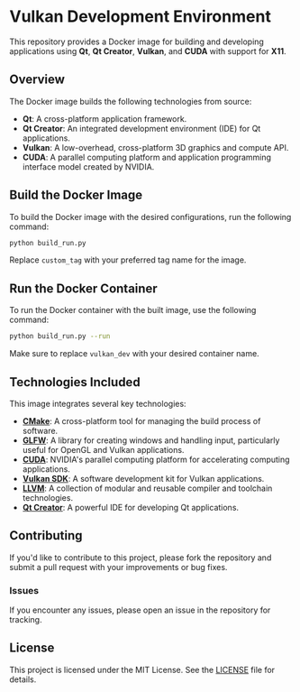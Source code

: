 # Vulkan Development Environment

This repository provides a Docker image for building and developing applications using **Qt**, **Qt Creator**, **Vulkan**, and **CUDA** with support for **X11**.

## Overview

The Docker image builds the following technologies from source:

- **Qt**: A cross-platform application framework.
- **Qt Creator**: An integrated development environment (IDE) for Qt applications.
- **Vulkan**: A low-overhead, cross-platform 3D graphics and compute API.
- **CUDA**: A parallel computing platform and application programming interface model created by NVIDIA.

## Build the Docker Image

To build the Docker image with the desired configurations, run the following command:

```bash
python build_run.py
```

Replace `custom_tag` with your preferred tag name for the image.

## Run the Docker Container

To run the Docker container with the built image, use the following command:

```bash
python build_run.py --run
```

Make sure to replace `vulkan_dev` with your desired container name.

## Technologies Included

This image integrates several key technologies:

- **[CMake](https://github.com/Kitware/CMake)**: A cross-platform tool for managing the build process of software.
- **[GLFW](https://github.com/glfw/glfw)**: A library for creating windows and handling input, particularly useful for OpenGL and Vulkan applications.
- **[CUDA](https://developer.download.nvidia.com/compute/cuda/repos/)**: NVIDIA's parallel computing platform for accelerating computing applications.
- **[Vulkan SDK](https://vulkan.lunarg.com/sdk/)**: A software development kit for Vulkan applications.
- **[LLVM](https://apt.llvm.org/)**: A collection of modular and reusable compiler and toolchain technologies.
- **[Qt Creator](https://download.qt.io/official_releases/qtcreator/)**: A powerful IDE for developing Qt applications.

## Contributing

If you'd like to contribute to this project, please fork the repository and submit a pull request with your improvements or bug fixes.

### Issues

If you encounter any issues, please open an issue in the repository for tracking.

## License

This project is licensed under the MIT License. See the [LICENSE](LICENSE) file for details.
